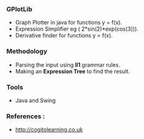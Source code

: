 ### GPlotLib
- Graph Plotter in java for functions y = f(x).
- Expression Simplifier eg ( 2*sin(2)*exp(cos(3))).
- Derivative finder for functions y = f(x).

### Methodology
- Parsing the input using **ll1** grammar rules.
- Making an **Expression Tree** to find the result.

### Tools
- Java and Swing

### References :
- http://cogitolearning.co.uk

